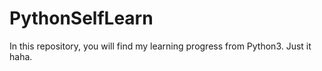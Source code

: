 # PythonSelfLearn
In this repository, you will find my learning progress from Python3.
Just it haha.
